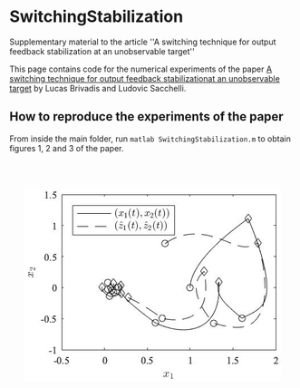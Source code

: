# SwitchingStabilization
Supplementary material to the article ''A switching technique for output feedback stabilization at an unobservable target''

This page contains code for the numerical experiments of the paper [A switching technique for output feedback stabilizationat an unobservable target](https://hal.archives-ouvertes.fr/hal-03180479) by Lucas Brivadis and Ludovic Sacchelli.

## How to reproduce the experiments of the paper

From inside the main folder, run
	```
	matlab SwitchingStabilization.m
	```
to obtain figures 1, 2 and 3 of the paper.

<br/><br/>

<p align="center">
	<img src="https://github.com/brivadis/SwitchingStabilization/blob/main/trajectory.jpg" title="Trajectory of the closed-loop system">
</p>
<figure>

